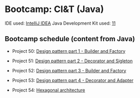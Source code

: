 # Bootcamp: CI&T (Java)

IDE used: [IntelliJ IDEA](https://www.jetbrains.com/idea/)
Java Development Kit used: [11](https://www.oracle.com/java/technologies/downloads/)

## Bootcamp schedule (content from Java)
- Project 50: [Design pattern part 1 - Builder and Factory](https://github.com/jmmaraociandt/tc-hbtn-design-patterns/tree/main/0x00)

- Project 51: [Design pattern part 2 - Decorator and Sigleton](https://github.com/jmmaraociandt/tc-hbtn-design-patterns/tree/main/0x01)

- Project 52: [Design pattern part 3 - Builder and Factory](https://github.com/jmmaraociandt/tc-hbtn-design-patterns/tree/main/0x02)

- Project 53: [Design pattern part 4 - Decorator and Adapter](https://github.com/jmmaraociandt/tc-hbtn-design-patterns/tree/main/0x03)

- Project 54: [Hexagonal architecture](https://github.com/jmmaraociandt/tc-hbtn-design-patterns/tree/main/0x04)